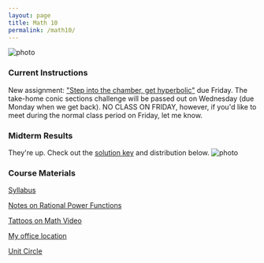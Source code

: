 ```yaml
---
layout: page
title: Math 10
permalink: /math10/
---
```


![photo](https://upload.wikimedia.org/wikipedia/commons/3/3b/Circle_cos_sin.gif)

### Current Instructions
New assignment: ["Step into the chamber, get hyperbolic"](http://webassign.net) due Friday. The take-home conic sections challenge will be passed out on Wednesday (due Monday when we get back). NO CLASS ON FRIDAY, however, if you'd like to meet during the normal class period on Friday, let me know.

### Midterm Results
They're up. Check out the [solution key](https://uvm.edu/~bfemery/math10midtermsoln.pdf) and distribution below.
![photo](https://uvm.edu/~bfemery/math10midtermgrades.png)
  
### Course Materials

[Syllabus](http://www.uvm.edu/~bfemery/Math10Syllabus.pdf)

[Notes on Rational Power Functions](http://www.uvm.edu/~bfemery/math10notes10-20.pdf)

[Tattoos on Math Video](https://www.youtube.com/watch?v=IxNb1WG_Ido)

[My office location](http://www.uvm.edu/~bfemery/math10/FarrellHallLocation.png)

[Unit Circle](https://upload.wikimedia.org/wikipedia/commons/thumb/4/4c/Unit_circle_angles_color.svg/720px-Unit_circle_angles_color.svg.png)



